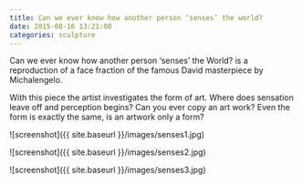 ```yaml
---
title: Can we ever know how another person ‘senses’ the world?
date: 2015-08-16 13:21:00
categories: sculpture
---
```


Can we ever know how another person ‘senses’ the World? is a reproduction of a face fraction of the famous David masterpiece by Michalengelo.

With this piece the artist investigates the form of art. Where does sensation leave off and perception begins? Can you ever copy an art work? Even the form is exactly the same, is an artwork only a form?

![screenshot]({{ site.baseurl }}/images/senses1.jpg)


![screenshot]({{ site.baseurl }}/images/senses2.jpg)


![screenshot]({{ site.baseurl }}/images/senses3.jpg)
